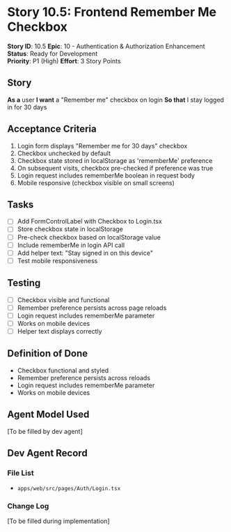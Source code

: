 # Story 10.5: Frontend Remember Me Checkbox

**Story ID**: 10.5
**Epic**: 10 - Authentication & Authorization Enhancement
**Status**: Ready for Development  
**Priority**: P1 (High)
**Effort**: 3 Story Points

## Story
**As a** user
**I want** a "Remember me" checkbox on login
**So that** I stay logged in for 30 days

## Acceptance Criteria
1. Login form displays "Remember me for 30 days" checkbox
2. Checkbox unchecked by default
3. Checkbox state stored in localStorage as 'rememberMe' preference
4. On subsequent visits, checkbox pre-checked if preference was true
5. Login request includes rememberMe boolean in request body
6. Mobile responsive (checkbox visible on small screens)

## Tasks
- [ ] Add FormControlLabel with Checkbox to Login.tsx
- [ ] Store checkbox state in localStorage
- [ ] Pre-check checkbox based on localStorage value
- [ ] Include rememberMe in login API call
- [ ] Add helper text: "Stay signed in on this device"
- [ ] Test mobile responsiveness

## Testing
- [ ] Checkbox visible and functional
- [ ] Remember preference persists across page reloads
- [ ] Login request includes rememberMe parameter
- [ ] Works on mobile devices
- [ ] Helper text displays correctly

## Definition of Done
- Checkbox functional and styled
- Remember preference persists across reloads
- Login request includes rememberMe parameter
- Works on mobile devices

## Agent Model Used
[To be filled by dev agent]

## Dev Agent Record

### File List
- `apps/web/src/pages/Auth/Login.tsx`

### Change Log
[To be filled during implementation]
